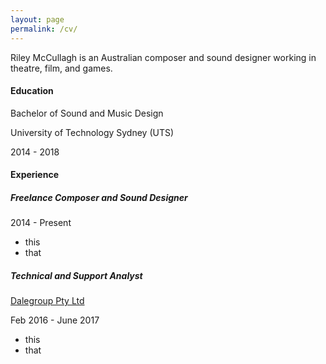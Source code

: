 ```yaml
---
layout: page
permalink: /cv/
---
```


Riley McCullagh is an Australian composer and sound designer working in theatre, film, and games.

#### Education

Bachelor of Sound and Music Design

University of Technology Sydney (UTS)

2014 - 2018



#### Experience

##### Freelance Composer and Sound Designer

2014 - Present

- this
- that


##### Technical and Support Analyst

[Dalegroup Pty Ltd](http://dalegroup.net/)

Feb 2016 - June 2017

  - this
  - that
